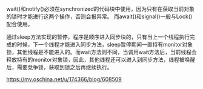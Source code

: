 

wait()和notify()必须在synchronized的代码块中使用，因为只有在获取当前对象的锁时才能进行这两个操作，否则会报异常。
而await()和signal()一般与Lock()配合使用。

通过sleep方法实现的暂停，程序是顺序进入同步块的，只有当上一个线程执行完成的时候，下一个线程才能进入同步方法，sleep暂停期间一直持有monitor对象锁，其他线程是不能进入的。而wait方法则不同，当调用wait方法后，当前线程会释放持有的monitor对象锁，因此，其他线程还可以进入到同步方法，线程被唤醒后，需要竞争锁，获取到锁之后再继续执行。


https://my.oschina.net/u/174366/blog/608509